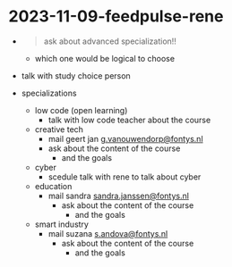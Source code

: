 # 2023-11-09-feedpulse-rene

- > ask about advanced specialization!!
  - which one would be logical to choose

- talk with study choice person
- specializations
  - low code (open learning)
    - talk with low code teacher about the course
  - creative tech
    - mail geert jan <g.vanouwendorp@fontys.nl>
    - ask about the content of the course
      - and the goals
  - cyber
    - scedule talk with rene to talk about cyber
  - education
    - mail sandra <sandra.janssen@fontys.nl>
      - ask about the content of the course
        - and the goals
  - smart industry
    - mail suzana <s.andova@fontys.nl>
      - ask about the content of the course
        - and the goals
